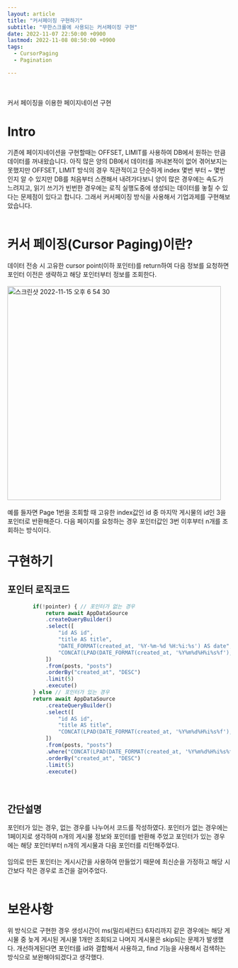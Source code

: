 ```yaml
---
layout: article
title: "커서페이징 구현하기"
subtitle: "무한스크롤에 사용되는 커서페이징 구현"
date: 2022-11-07 22:50:00 +0900
lastmod: 2022-11-08 08:50:00 +0900
tags: 
  - CursorPaging
  - Pagination

---
```

<br><br>
커서 페이징을 이용한 페이지네이션 구현

<!--more-->  
# Intro
기존에 페이지네이션을 구현할때는 OFFSET, LIMIT를 사용하여 DB에서 원하는 만큼 데이터를 꺼내왔습니다. 아직 많은 양의 DB에서 데이터를 꺼내본적이 없어 겪어보지는 못했지만 OFFSET, LIMIT 방식의 경우 직관적이고 단순하게 index 몇번 부터 ~ 몇번인지 알 수 있지만 DB를 처음부터 스캔해서 내려가다보니 양이 많은 경우에는 속도가 느려지고, 읽기 쓰기가 빈번한 경우에는 로직 실행도중에 생성되는 데이터를 놓칠 수 있다는 문제점이 있다고 합니다. 그래서 커서페이징 방식을 사용해서 기업과제를 구현해보았습니다.<br/>
<br/>

# 커서 페이징(Cursor Paging)이란?
데이터 전송 시 고유한 cursor point(이하 포인터)를 return하여 다음 정보를 요청하면 포인터 이전은 생략하고 해당 포인터부터 정보를 조회한다.<br/>
<br/>
<img width="482" alt="스크린샷 2022-11-15 오후 6 54 30" src="https://user-images.githubusercontent.com/99805929/201888908-46b918d2-d4cb-4c17-b507-8cc19a83a87e.png"><br/>
<br/>
예를 들자면 Page 1번을 조회할 때 고유한 index값인 id 중 마지막 게시물의 id인 3을 포인터로 반환해준다. 다음 페이지를 요청하는 경우 포인터값인 3번 이후부터 n개를 조회하는 방식이다.
<br/>

# 구현하기

## 포인터 로직코드

```javascript
        if(!pointer) { // 포인터가 없는 경우
            return await AppDataSource
            .createQueryBuilder()
            .select([
                "id AS id",
                "title AS title",
                "DATE_FORMAT(created_at, '%Y-%m-%d %H:%i:%s') AS date",
                "CONCAT(LPAD(DATE_FORMAT(created_at, '%Y%m%d%H%i%s%f'), 16, '9')) AS pointer" // 임의의 포인터를 생성
            ])
            .from(posts, "posts")
            .orderBy("created_at", "DESC")
            .limit(5)
            .execute()
        } else // 포인터가 있는 경우
        return await AppDataSource
            .createQueryBuilder()
            .select([
                "id AS id",
                "title AS title",
                "CONCAT(LPAD(DATE_FORMAT(created_at, '%Y%m%d%H%i%s%f'), 16, '9')) AS pointer"
            ])
            .from(posts, "posts")
            .where("CONCAT(LPAD(DATE_FORMAT(created_at, '%Y%m%d%H%i%s%f'), 16, '9')) < :pointer", {pointer: pointer})
            .orderBy("created_at", "DESC")
            .limit(5)
            .execute()
```
<br/>

## 간단설명

포인터가 있는 경우, 없는 경우를 나누어서 코드를 작성하였다. 포인터가 없는 경우에는 1페이지로 생각하여 n개의 게시물 정보와 포인터를 반환해 주었고 포인터가 있는 경우에는 해당 포인터부터 n개의 게시물과 다음 포인터를 리턴해주었다.<br/>
<br/>
임의로 만든 포인터는 게시시간을 사용하여 만들었기 때문에 최신순을 가정하고 해당 시간보다 작은 경우로 조건을 걸어주었다.<br/>
<br/>

# 보완사항
위 방식으로 구현한 경우 생성시간이 ms(밀리세컨드) 6자리까지 같은 경우에는 해당 게시물 중 늦게 게시된 게시물 1개만 조회되고 나머지 게시물은 skip되는 문제가 발생했다. 개선하게된다면 포인터를 id와 결합해서 사용하고, find 기능을 사용해서 검색하는 방식으로 보완해야되겠다고 생각했다.